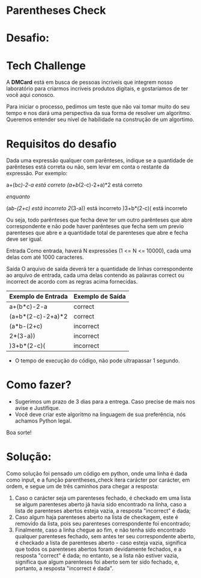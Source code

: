 # Parentheses Check

# Desafio:

# Tech Challenge

A **DMCard** está em busca de pessoas incríveis que integrem nosso laboratório para criarmos incríveis produtos digitais, e gostaríamos de ter você aqui conosco.

Para iniciar o processo, pedimos um teste que não vai tomar muito do seu tempo e nos dará uma perspectiva da sua forma de resolver um algoritmo. Queremos entender seu nível de habilidade na construção de um algortimo.

# Requisitos do desafio

Dada uma expressão qualquer com parênteses, indique se a quantidade de parênteses está correta ou não, sem levar em conta o restante da expressão. Por exemplo:

a+(b*c)-2-a está correto
(a+b*(2-c)-2+a)*2 está correto

*enquanto*

(a*b-(2+c)    está incorreto
2*(3-a))      está incorreto
)3+b*(2-c)(   está incorreto

Ou seja, todo parênteses que fecha deve ter um outro parênteses que abre correspondente e não pode haver parênteses que fecha sem um previo parenteses que abre e a quantidade total de parenteses que abre e fecha deve ser igual.

Entrada
Como entrada, haverá N expressões (1 <= N <= 10000), cada uma delas com até 1000 caracteres.

Saída
O arquivo de saída deverá ter a quantidade de linhas correspondente ao arquivo de entrada, cada uma delas contendo as palavras correct ou incorrect de acordo com as regras acima fornecidas.


| Exemplo de Entrada     | Exemplo de Saída                                        |
| --------- | ---------------------------------------------- |
| a+(b*c)-2-a    | correct                                      |
| (a+b*(2-c)-2+a)*2  | correct                                     |
| (a*b-(2+c) | incorrect |
| 2*(3-a)) | incorrect                        |
| )3+b*(2-c)( | incorrect           |


* O tempo de execução do código, não pode ultrapassar 1 segundo.

# Como fazer?

- Sugerimos um prazo de 3 dias para a entrega. Caso precise de mais nos avise e Justifique.
- Você deve criar este algoritmo na linguagem de sua preferência, nós achamos Python legal.


Boa sorte!

# Solução:

Como solução foi pensado um código em python, onde uma linha é dada como input, e a função parentheses_check itera carácter por carácter, em ordem, e segue um de três caminhos para chegar a resposta:

1) Caso o carácter seja um parenteses fechado, é checkado em uma lista se algum parenteses aberto já havia sido encontrado na linha, caso a lista de parenteses abertos esteja vazia, a resposta "incorrect" é dada;
2) Caso algum haja parenteses aberto na lista de checkagem, este é removido da lista, pois seu parenteses correspondente foi encontrado;
3) Finalmente, caso a linha chegue ao fim, e não tenha sido encontrado qualquer parenteses fechado, sem antes ter seu correspondente aberto, é checkado a lista de parenteses aberto - caso esteja vazia, significa que todos os parenteses abertos foram devidamente fechados, e a resposta "correct" é dada; no entanto, se a lista não estiver vazia, significa que algum parenteses foi aberto sem ter sido fechado, e, portanto, a resposta "incorrect é dada".
